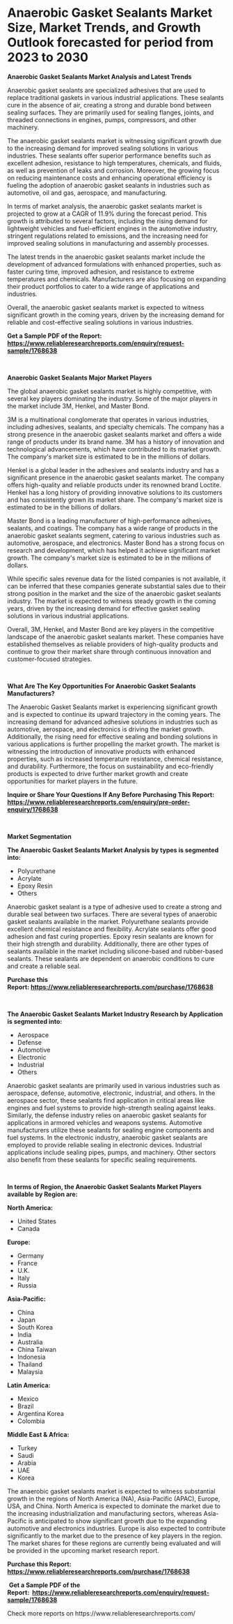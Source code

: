 <p><h1>Anaerobic Gasket Sealants Market Size, Market Trends, and Growth Outlook forecasted for period from 2023 to 2030</h1></p><p><strong>Anaerobic Gasket Sealants Market Analysis and Latest Trends</strong></p>
<p><p>Anaerobic gasket sealants are specialized adhesives that are used to replace traditional gaskets in various industrial applications. These sealants cure in the absence of air, creating a strong and durable bond between sealing surfaces. They are primarily used for sealing flanges, joints, and threaded connections in engines, pumps, compressors, and other machinery.</p><p>The anaerobic gasket sealants market is witnessing significant growth due to the increasing demand for improved sealing solutions in various industries. These sealants offer superior performance benefits such as excellent adhesion, resistance to high temperatures, chemicals, and fluids, as well as prevention of leaks and corrosion. Moreover, the growing focus on reducing maintenance costs and enhancing operational efficiency is fueling the adoption of anaerobic gasket sealants in industries such as automotive, oil and gas, aerospace, and manufacturing.</p><p>In terms of market analysis, the anaerobic gasket sealants market is projected to grow at a CAGR of 11.9% during the forecast period. This growth is attributed to several factors, including the rising demand for lightweight vehicles and fuel-efficient engines in the automotive industry, stringent regulations related to emissions, and the increasing need for improved sealing solutions in manufacturing and assembly processes.</p><p>The latest trends in the anaerobic gasket sealants market include the development of advanced formulations with enhanced properties, such as faster curing time, improved adhesion, and resistance to extreme temperatures and chemicals. Manufacturers are also focusing on expanding their product portfolios to cater to a wide range of applications and industries.</p><p>Overall, the anaerobic gasket sealants market is expected to witness significant growth in the coming years, driven by the increasing demand for reliable and cost-effective sealing solutions in various industries.</p></p>
<p><strong>Get a Sample PDF of the Report:&nbsp; <a href="https://www.reliableresearchreports.com/enquiry/request-sample/1768638">https://www.reliableresearchreports.com/enquiry/request-sample/1768638</a></strong></p>
<p>&nbsp;</p>
<p><strong>Anaerobic Gasket Sealants Major Market Players</strong></p>
<p><p>The global anaerobic gasket sealants market is highly competitive, with several key players dominating the industry. Some of the major players in the market include 3M, Henkel, and Master Bond.</p><p>3M is a multinational conglomerate that operates in various industries, including adhesives, sealants, and specialty chemicals. The company has a strong presence in the anaerobic gasket sealants market and offers a wide range of products under its brand name. 3M has a history of innovation and technological advancements, which have contributed to its market growth. The company's market size is estimated to be in the millions of dollars.</p><p>Henkel is a global leader in the adhesives and sealants industry and has a significant presence in the anaerobic gasket sealants market. The company offers high-quality and reliable products under its renowned brand Loctite. Henkel has a long history of providing innovative solutions to its customers and has consistently grown its market share. The company's market size is estimated to be in the billions of dollars.</p><p>Master Bond is a leading manufacturer of high-performance adhesives, sealants, and coatings. The company has a wide range of products in the anaerobic gasket sealants segment, catering to various industries such as automotive, aerospace, and electronics. Master Bond has a strong focus on research and development, which has helped it achieve significant market growth. The company's market size is estimated to be in the millions of dollars.</p><p>While specific sales revenue data for the listed companies is not available, it can be inferred that these companies generate substantial sales due to their strong position in the market and the size of the anaerobic gasket sealants industry. The market is expected to witness steady growth in the coming years, driven by the increasing demand for effective gasket sealing solutions in various industrial applications.</p><p>Overall, 3M, Henkel, and Master Bond are key players in the competitive landscape of the anaerobic gasket sealants market. These companies have established themselves as reliable providers of high-quality products and continue to grow their market share through continuous innovation and customer-focused strategies.</p></p>
<p>&nbsp;</p>
<p><strong>What Are The Key Opportunities For Anaerobic Gasket Sealants Manufacturers?</strong></p>
<p><p>The Anaerobic Gasket Sealants market is experiencing significant growth and is expected to continue its upward trajectory in the coming years. The increasing demand for advanced adhesive solutions in industries such as automotive, aerospace, and electronics is driving the market growth. Additionally, the rising need for effective sealing and bonding solutions in various applications is further propelling the market growth. The market is witnessing the introduction of innovative products with enhanced properties, such as increased temperature resistance, chemical resistance, and durability. Furthermore, the focus on sustainability and eco-friendly products is expected to drive further market growth and create opportunities for market players in the future.</p></p>
<p><strong>Inquire or Share Your Questions If Any Before Purchasing This Report: <a href="https://www.reliableresearchreports.com/enquiry/pre-order-enquiry/1768638">https://www.reliableresearchreports.com/enquiry/pre-order-enquiry/1768638</a></strong></p>
<p>&nbsp;</p>
<p><strong>Market Segmentation</strong></p>
<p><strong>The Anaerobic Gasket Sealants Market Analysis by types is segmented into:</strong></p>
<p><ul><li>Polyurethane</li><li>Acrylate</li><li>Epoxy Resin</li><li>Others</li></ul></p>
<p><p>Anaerobic gasket sealant is a type of adhesive used to create a strong and durable seal between two surfaces. There are several types of anaerobic gasket sealants available in the market. Polyurethane sealants provide excellent chemical resistance and flexibility. Acrylate sealants offer good adhesion and fast curing properties. Epoxy resin sealants are known for their high strength and durability. Additionally, there are other types of sealants available in the market including silicone-based and rubber-based sealants. These sealants are dependent on anaerobic conditions to cure and create a reliable seal.</p></p>
<p><strong>Purchase this Report:&nbsp;<a href="https://www.reliableresearchreports.com/purchase/1768638">https://www.reliableresearchreports.com/purchase/1768638</a></strong></p>
<p>&nbsp;</p>
<p><strong>The Anaerobic Gasket Sealants Market Industry Research by Application is segmented into:</strong></p>
<p><ul><li>Aerospace</li><li>Defense</li><li>Automotive</li><li>Electronic</li><li>Industrial</li><li>Others</li></ul></p>
<p><p>Anaerobic gasket sealants are primarily used in various industries such as aerospace, defense, automotive, electronic, industrial, and others. In the aerospace sector, these sealants find application in critical areas like engines and fuel systems to provide high-strength sealing against leaks. Similarly, the defense industry relies on anaerobic gasket sealants for applications in armored vehicles and weapons systems. Automotive manufacturers utilize these sealants for sealing engine components and fuel systems. In the electronic industry, anaerobic gasket sealants are employed to provide reliable sealing in electronic devices. Industrial applications include sealing pipes, pumps, and machinery. Other sectors also benefit from these sealants for specific sealing requirements.</p></p>
<p>&nbsp;</p>
<p><strong>In terms of Region, the Anaerobic Gasket Sealants Market Players available by Region are:</strong></p>
<p>
    <p> <strong> North America: </strong>
        <ul>
            <li>United States</li>
            <li>Canada</li>
        </ul>
        </p> 
    <p> <strong> Europe: </strong>
        <ul>
            <li>Germany</li>
            <li>France</li>
            <li>U.K.</li>
            <li>Italy</li>
            <li>Russia</li>
        </ul>
        </p> 
    <p> <strong> Asia-Pacific: </strong>
        <ul>
            <li>China</li>
            <li>Japan</li>
            <li>South Korea</li>
            <li>India</li>
            <li>Australia</li>
            <li>China Taiwan</li>
            <li>Indonesia</li>
            <li>Thailand</li>
            <li>Malaysia</li>
        </ul>
        </p> 
    <p> <strong> Latin America: </strong>
        <ul>
            <li>Mexico</li>
            <li>Brazil</li>
            <li>Argentina Korea</li>
            <li>Colombia</li>
        </ul>
        </p> 
    <p> <strong> Middle East & Africa: </strong>
        <ul>
            <li>Turkey</li>
            <li>Saudi</li>
            <li>Arabia</li>
            <li>UAE</li>
            <li>Korea</li>
        </ul>
    </p>
    </p>
<p><p>The anaerobic gasket sealants market is expected to witness substantial growth in the regions of North America (NA), Asia-Pacific (APAC), Europe, USA, and China. North America is expected to dominate the market due to the increasing industrialization and manufacturing sectors, whereas Asia-Pacific is anticipated to show significant growth due to the expanding automotive and electronics industries. Europe is also expected to contribute significantly to the market due to the presence of key players in the region. The market shares for these regions are currently being evaluated and will be provided in the upcoming market research report.</p></p>
<p><strong>Purchase this Report: <a href="https://www.reliableresearchreports.com/purchase/1768638">https://www.reliableresearchreports.com/purchase/1768638</a></strong></p>
<p>&nbsp;<strong>Get a Sample PDF of the Report:&nbsp;&nbsp;<a href="https://www.reliableresearchreports.com/enquiry/request-sample/1768638">https://www.reliableresearchreports.com/enquiry/request-sample/1768638</a></strong></p>
<p><strong></strong></p>
<p>Check more reports on https://www.reliableresearchreports.com/</p>